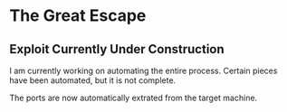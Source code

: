 # The Great Escape

## Exploit Currently Under Construction

I am currently working on automating the entire process. Certain pieces have been automated, but it is not complete. 

The ports are now automatically extrated from the target machine.